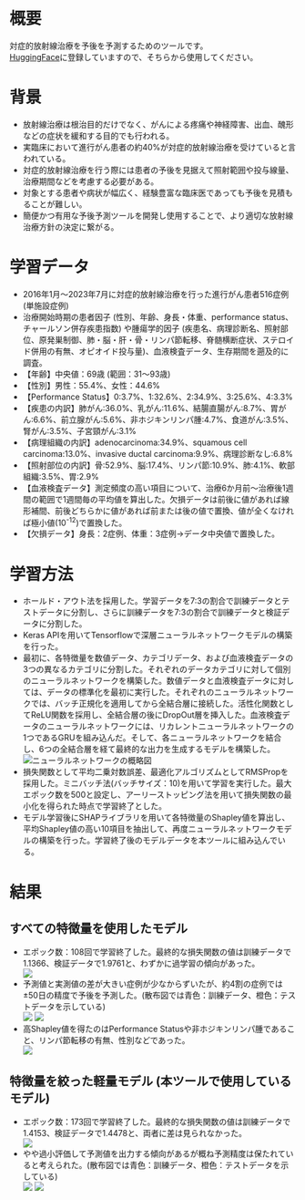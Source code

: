 # 概要
対症的放射線治療を予後を予測するためのツールです。<br>
<a href="https://huggingface.co/spaces/s-okazaki/prognosis_palliativeRT">HuggingFace</a>に登録していますので、そちらから使用してください。<br>
# 背景
<ul>
  <li>放射線治療は根治目的だけでなく、がんによる疼痛や神経障害、出血、醜形などの症状を緩和する目的でも行われる。</li>
  <li>実臨床において進行がん患者の約40%が対症的放射線治療を受けていると言われている。</li>
  <li>対症的放射線治療を行う際には患者の予後を見据えて照射範囲や投与線量、治療期間などを考慮する必要がある。</li>
  <li>対象とする患者や病状が幅広く、経験豊富な臨床医であっても予後を見積もることが難しい。</li>
  <li>簡便かつ有用な予後予測ツールを開発し使用することで、より適切な放射線治療方針の決定に繋がる。</li>
</ul>

# 学習データ
<ul>
  <li>2016年1月～2023年7月に対症的放射線治療を行った進行がん患者516症例 (単施設症例)</li>
  <li>治療開始時期の患者因子 (性別、年齢、身長・体重、performance status、チャールソン併存疾患指数) や腫瘍学的因子 (疾患名、病理診断名、照射部位、原発巣制御、肺・脳・肝・骨・リンパ節転移、脊髄横断症状、ステロイド併用の有無、オピオイド投与量)、血液検査データ、生存期間を遡及的に調査。</li>
  <li>【年齢】中央値：69歳 (範囲：31～93歳)</li>
  <li>【性別】男性：55.4%、女性：44.6%</li>
  <li>【Performance Status】0:3.7%、1:32.6%、2:34.9%、3:25.6%、4:3.3%</li>
  <li>【疾患の内訳】肺がん:36.0%、乳がん:11.6%、結腸直腸がん:8.7%、胃がん:6.6%、前立腺がん:5.6%、非ホジキンリンパ腫:4.7%、食道がん:3.5%、腎がん:3.5%、子宮頸がん:3.1%</li>
  <li>【病理組織の内訳】adenocarcinoma:34.9%、squamous cell carcinoma:13.0%、invasive ductal carcinoma:9.9%、病理診断なし:6.8%</li>
  <li>【照射部位の内訳】骨:52.9%、脳:17.4%、リンパ節:10.9%、肺:4.1%、軟部組織:3.5%、胃:2.9%</li>
  <li>【血液検査データ】測定頻度の高い項目について、治療6か月前～治療後1週間の範囲で1週間毎の平均値を算出した。欠損データは前後に値があれば線形補間、前後どちらかに値があれば前または後の値で置換、値が全くなければ極小値(10<sup>-12</sup>)で置換した。</li>
  <li>【欠損データ】身長：2症例、体重：3症例→データ中央値で置換した。
</ul>

# 学習方法
<ul>
  <li>ホールド・アウト法を採用した。学習データを7:3の割合で訓練データとテストデータに分割し、さらに訓練データを7:3の割合で訓練データと検証データに分割した。</li>
  <li>Keras APIを用いてTensorflowで深層ニューラルネットワークモデルの構築を行った。</li>
  <li>最初に、各特徴量を数値データ、カテゴリデータ、および血液検査データの3つの異なるカテゴリに分割した。それぞれのデータカテゴリに対して個別のニューラルネットワークを構築した。数値データと血液検査データに対しては、データの標準化を最初に実行した。それぞれのニューラルネットワークでは、バッチ正規化を適用してから全結合層に接続した。活性化関数としてReLU関数を採用し、全結合層の後にDropOut層を挿入した。血液検査データのニューラルネットワークには、リカレントニューラルネットワークの1つであるGRUを組み込んだ。そして、各ニューラルネットワークを結合し、6つの全結合層を経て最終的な出力を生成するモデルを構築した。</li>
  <img src="https://raw.githubusercontent.com/okazaki-7296/rt_prognosis/main/img/nn_model.png" widht="300px" alt="ニューラルネットワークの概略図">
  <li>損失関数として平均二乗対数誤差、最適化アルゴリズムとしてRMSPropを採用した。ミニバッチ法(バッチサイズ：10)を用いて学習を実行した。最大エポック数を500と設定し、アーリーストッピング法を用いて損失関数の最小化を得られた時点で学習終了とした。</li>
  <li>モデル学習後にSHAPライブラリを用いて各特徴量のShapley値を算出し、平均Shapley値の高い10項目を抽出して、再度ニューラルネットワークモデルの構築を行った。学習終了後のモデルデータを本ツールに組み込んでいる。</li>
</ul>

# 結果
## すべての特徴量を使用したモデル
<ul>
  <li>エポック数：108回で学習終了した。最終的な損失関数の値は訓練データで1.1366、検証データで1.9761と、わずかに過学習の傾向があった。</li>
  <img src="https://raw.githubusercontent.com/okazaki-7296/rt_prognosis/main/img/loss_normalmodel.png">
  <li>予測値と実測値の差が大きい症例が少なからずいたが、約4割の症例では±50日の精度で予後を予測した。(散布図では青色：訓練データ、橙色：テストデータを示している)</li>
  <img src="https://raw.githubusercontent.com/okazaki-7296/rt_prognosis/main/img/scatter_normalmodel.png">
  <img src="https://raw.githubusercontent.com/okazaki-7296/rt_prognosis/main/img/histogram_normalmodel.png">
  <li>高Shapley値を得たのはPerformance Statusや非ホジキンリンパ腫であること、リンパ節転移の有無、性別などであった。</li>
  <img src="https://raw.githubusercontent.com/okazaki-7296/rt_prognosis/main/img/shap_result.png">
</ul>

## 特徴量を絞った軽量モデル (本ツールで使用しているモデル)
<ul>
  <li>エポック数：173回で学習終了した。最終的な損失関数の値は訓練データで1.4153、検証データで1.4478と、両者に差は見られなかった。</li>
  <img src="https://raw.githubusercontent.com/okazaki-7296/rt_prognosis/main/img/loss_lightmodel.png">
  <li>やや過小評価して予測値を出力する傾向があるが概ね予測精度は保たれていると考えられた。(散布図では青色：訓練データ、橙色：テストデータを示している)</li>
  <img src="https://raw.githubusercontent.com/okazaki-7296/rt_prognosis/main/img/scatter_lightmodel.png">
  <img src="https://raw.githubusercontent.com/okazaki-7296/rt_prognosis/main/img/histogram_lightmodel.png">
</ul>
